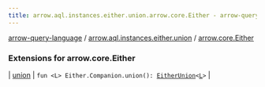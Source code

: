 ```yaml
---
title: arrow.aql.instances.either.union.arrow.core.Either - arrow-query-language
---
```


[arrow-query-language](../../index.html) / [arrow.aql.instances.either.union](../index.html) / [arrow.core.Either](./index.html)

### Extensions for arrow.core.Either

| [union](union.html) | `fun <L> Either.Companion.union(): `[`EitherUnion`](../../arrow.aql.instances/-either-union/index.html)`<`[`L`](union.html#L)`>` |

